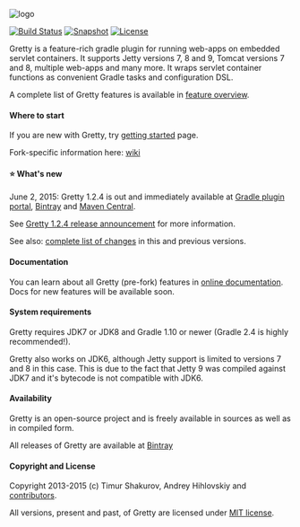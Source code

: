![logo](http://akhikhl.github.io/gretty/media/gretty_logo_1.x.png "gretty logo")

[![Build Status](http://img.shields.io/travis/saladinkzn/gretty.svg)](https://travis-ci.org/saladinkzn/gretty)
[![Snapshot](http://img.shields.io/badge/current-1.2.5--SNAPSHOT-47b31f.svg)](https://github.com/saladinkzn/gretty/tree/master)
[![License](http://img.shields.io/badge/license-MIT-47b31f.svg)](#copyright-and-license)

Gretty is a feature-rich gradle plugin for running web-apps on embedded servlet containers.
It supports Jetty versions 7, 8 and 9, Tomcat versions 7 and 8, multiple web-apps and many more.
It wraps servlet container functions as convenient Gradle tasks and configuration DSL.

A complete list of Gretty features is available in [feature overview](http://akhikhl.github.io/gretty-doc/Feature-overview.html).

#### Where to start

If you are new with Gretty, try [getting started](http://akhikhl.github.io/gretty-doc/Getting-started.html) page.

Fork-specific information here: [wiki](https://github.com/saladinkzn/gretty/wiki)

#### :star: What's new

June 2, 2015: Gretty 1.2.4 is out and immediately available at [Gradle plugin portal](http://plugins.gradle.org/plugin/org.akhikhl.gretty), 
[Bintray](https://bintray.com/saladinkzn/maven/gretty-fork/view) and [Maven Central](http://search.maven.org/#search|ga|1|g%3A%22org.akhikhl.gretty%22).

See [Gretty 1.2.4 release announcement](RELEASE.md#gretty-124-release-announcement) for more information.

See also: [complete list of changes](changes.md) in this and previous versions.

#### Documentation

You can learn about all Gretty (pre-fork) features in [online documentation](http://akhikhl.github.io/gretty-doc/).
Docs for new features will be available soon.

#### System requirements

Gretty requires JDK7 or JDK8 and Gradle 1.10 or newer (Gradle 2.4 is highly recommended!).

Gretty also works on JDK6, although Jetty support is limited to versions 7 and 8 in this case. This is due to the fact that Jetty 9 was compiled against JDK7 and it's bytecode is not compatible with JDK6.

#### Availability

Gretty is an open-source project and is freely available in sources as well as in compiled form.

All releases of Gretty are available at [Bintray](https://bintray.com/saladinkzn/maven/gretty-fork/view)

#### Copyright and License

Copyright 2013-2015 (c) Timur Shakurov, Andrey Hihlovskiy and [contributors](CONTRIBUTORS).

All versions, present and past, of Gretty are licensed under [MIT license](LICENSE).
